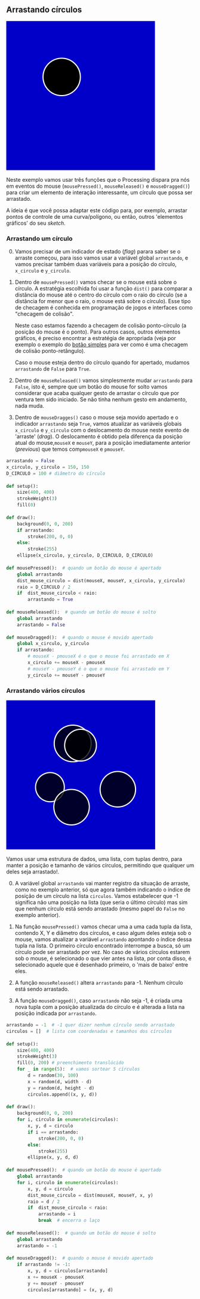 ## Arrastando círculos

![um círculo sendo arrastado](assets/arrastar_circulo.gif)

Neste exemplo vamos usar três funções que o Processing dispara pra nós em eventos do mouse (`mousePressed()`, `mouseReleased()` e `mouseDragged()`) para criar um elemento de interação interessante, um círculo que possa ser arrastado.

A ideia é que você possa adaptar este código para, por exemplo, arrastar pontos de controle de uma curva/polígono, ou então, outros 'elementos gráficos' do seu *sketch*. 

### Arrastando um círculo

0. Vamos precisar de um indicador de estado (*flag*) parara saber se o arraste começou, para isso vamos usar a variável global `arrastando`, e vamos precisar também duas variáveis para a posição do círculo, `x_circulo` e `y_circulo`.

1. Dentro de `mousePressed()` vamos checar se o mouse está sobre o círculo. A estratégia escolhida foi usar a função `dist()` para comparar a distância do mouse até o centro do círculo com o raio do círculo (se a distância for menor que o raio, o mouse está sobre o círculo). Esse tipo de checagem é conhecida em programação de jogos e interfaces como "checagem de colisão".

    Neste caso estamos fazendo a checagem de colisão ponto-círculo (a posição do mouse é o ponto). Para outros casos, outros elementos gráficos, é preciso encontrar a estratégia de apropriada (veja por exemplo o exemplo do [botão simples](botao_simples.md) para ver como é uma checagem de colisão ponto-retângulo).

    Caso o mouse esteja dentro do círculo quando for apertado, mudamos `arrastando` de `False` para `True`.

2. Dentro de `mouseReleased()` vamos simplesmente mudar `arrastando` para `False`, isto é, sempre que um botão do mouse for solto vamos considerar que acaba qualquer gesto de arrastar o círculo que por ventura tem sido iniciado. Se não tinha nenhum gesto em andamento, nada muda.

3. Dentro de `mouseDragges()` caso o mouse seja movido apertado e o indicador `arrastando` seja `True`, vamos atualizar as variáveis globais `x_circulo` e `y_circulo` com o deslocamento do mouse neste evento de 'arraste' (*drag*). O deslocamento é obtido pela diferença da posição atual do mouse,`mouseX` e `mouseY`, para a posição imediatamente anterior (*previous*) que temos com`pmouseX` e `pmouseY`.

```python
arrastando = False
x_circulo, y_circulo = 150, 150
D_CIRCULO = 100 # diâmetro do círculo

def setup():
    size(400, 400)
    strokeWeight(3)
    fill(0)

def draw():
    background(0, 0, 200)
    if arrastando:
        stroke(200, 0, 0)
    else:
        stroke(255)
    ellipse(x_circulo, y_circulo, D_CIRCULO, D_CIRCULO)

def mousePressed():  # quando um botão do mouse é apertado
    global arrastando
    dist_mouse_circulo = dist(mouseX, mouseY, x_circulo, y_circulo)
    raio = D_CIRCULO / 2
    if  dist_mouse_circulo < raio:
        arrastando = True
        
def mouseReleased():  # quando um botão do mouse é solto
    global arrastando
    arrastando = False
    
def mouseDragged():  # quando o mouse é movido apertado
    global x_circulo, y_circulo
    if arrastando:
        # mouseX - pmouseX é o que o mouse foi arrastado em X
        x_circulo += mouseX - pmouseX
        # mouseY - pmouseY é o que o mouse foi arrastado em Y
        y_circulo += mouseY - pmouseY    
```

### Arrastando vários círculos

![vários círculos sendo arrastados](assets/arrastar_circulos.gif)


Vamos usar uma estrutura de dados, uma lista, com tuplas dentro, para manter a posição e tamanho de vários círculos, permitindo que qualquer um deles seja arrastado!.

0. A variável global `arrastando`  vai manter registro da situação de arraste, como no exemplo anterior, só que agora também indicando o índice de posição de um círculo na lista `circulos`. Vamos estabelecer que -1 significa não uma posição na lista (que seria o último círculo) mas sim que nenhum círculo está sendo arrastado (mesmo papel do `False` no exemplo anterior).

1. Na função `mousePressed()` vamos checar uma a uma cada tupla da lista, contendo X, Y e diâmetro dos círculos, e caso algum deles esteja sob o mouse, vamos atualizar a variável `arrastando` apontando o índice dessa tupla na lista. O primeiro círculo encontrado interrompe a busca, só um círculo pode ser arrastado por vez. No caso de vários círculos estarem sob o mouse, é selecionado o que vier antes na lista, por conta disso, é selecionado aquele que é desenhado primeiro, o 'mais de baixo' entre eles.

2. A função `mouseReleased()` altera `arrastando` para -1. Nenhum círculo está sendo arrastado.

3. A função `mouseDragged()`, caso `arrastando` não seja -1, é criada uma nova tupla com a posição atualizada do círculo e é alterada a lista na posição indicada por `arrastando`.

```python
arrastando = -1  # -1 quer dizer nenhum círculo sendo arrastado
circulos = []  # lista com coordenadas e tamanhos dos círculos

def setup():
    size(400, 400)
    strokeWeight(3)
    fill(0, 200) # preenchimento translúcido
    for _ in range(5):  # vamos sortear 5 círculos
        d = random(30, 100)
        x = random(d, width - d)
        y = random(d, height - d)
        circulos.append((x, y, d))

def draw():
    background(0, 0, 200)
    for i, circulo in enumerate(circulos):
        x, y, d = circulo
        if i == arrastando:
            stroke(200, 0, 0)
        else:
            stroke(255)    
        ellipse(x, y, d, d)

def mousePressed():  # quando um botão do mouse é apertado
    global arrastando
    for i, circulo in enumerate(circulos):
        x, y, d = circulo
        dist_mouse_circulo = dist(mouseX, mouseY, x, y)
        raio = d / 2
        if  dist_mouse_circulo < raio:
            arrastando = i
            break  # encerra o laço
    
def mouseReleased():  # quando um botão do mouse é solto
    global arrastando
    arrastando = -1
    
def mouseDragged():  # quando o mouse é movido apertado
    if arrastando != -1:
        x, y, d = circulos[arrastando]
        x += mouseX - pmouseX
        y += mouseY - pmouseY
        circulos[arrastando] = (x, y, d)
```    


